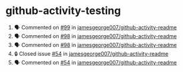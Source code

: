 # github-activity-testing

<!--START_SECTION:activity-->
1. 🗣 Commented on [#99](https://github.com/jamesgeorge007/github-activity-readme/issues/99#issuecomment-1576142650) in [jamesgeorge007/github-activity-readme](https://github.com/jamesgeorge007/github-activity-readme)
2. 🗣 Commented on [#98](https://github.com/jamesgeorge007/github-activity-readme/pull/98#issuecomment-1575664700) in [jamesgeorge007/github-activity-readme](https://github.com/jamesgeorge007/github-activity-readme)
3. 🗣 Commented on [#98](https://github.com/jamesgeorge007/github-activity-readme/pull/98#issuecomment-1575661546) in [jamesgeorge007/github-activity-readme](https://github.com/jamesgeorge007/github-activity-readme)
4. 🔒 Closed issue [#54](https://github.com/jamesgeorge007/github-activity-readme/issues/54) in [jamesgeorge007/github-activity-readme](https://github.com/jamesgeorge007/github-activity-readme)
5. 🗣 Commented on [#54](https://github.com/jamesgeorge007/github-activity-readme/issues/54#issuecomment-1575166154) in [jamesgeorge007/github-activity-readme](https://github.com/jamesgeorge007/github-activity-readme)
<!--END_SECTION:activity-->
